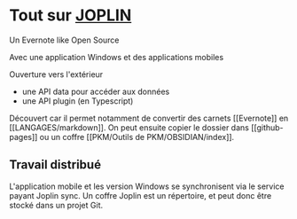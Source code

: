 # Tout sur [JOPLIN](https://joplinapp.org/)


Un Evernote like Open Source

Avec une application Windows et des applications mobiles

Ouverture vers l'extérieur
- une API data pour accéder aux données
- une API plugin (en Typescript)

Découvert car il permet notamment de convertir des carnets [[Evernote]] en [[LANGAGES/markdown]]. On peut ensuite copier le dossier dans [[github-pages]] ou un coffre [[PKM/Outils de PKM/OBSIDIAN/index]].

## Travail distribué
L'application mobile et les version Windows se synchronisent via le service payant Joplin sync.
Un coffre Joplin est un répertoire, et peut donc être stocké dans un projet Git.